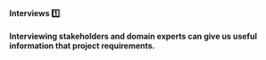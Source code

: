 <link rel="stylesheet" href="{{baseUrl}}/css/textbook.css">

<div class="website-content">

<div id="title">

#### Interviews :one:

</div>

<div id="body">

**Interviewing stakeholders and domain experts can give us useful information that project requirements.** 

</div>

<div id="extras">
<div>

</div>
